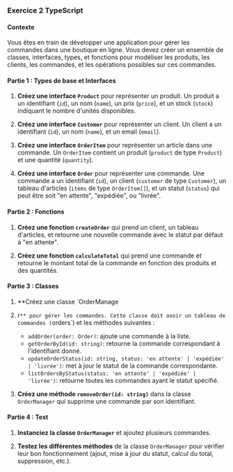 ### Exercice 2 TypeScript

#### Contexte
Vous êtes en train de développer une application pour gérer les commandes dans une boutique en ligne. Vous devez créer un ensemble de classes, interfaces, types, et fonctions pour modéliser les produits, les clients, les commandes, et les opérations possibles sur ces commandes.

#### Partie 1 : Types de base et Interfaces
1. **Créez une interface `Product`** pour représenter un produit. Un produit a un identifiant (`id`), un nom (`name`), un prix (`price`), et un stock (`stock`) indiquant le nombre d'unités disponibles.

2. **Créez une interface `Customer`** pour représenter un client. Un client a un identifiant (`id`), un nom (`name`), et un email (`email`).

3. **Créez une interface `OrderItem`** pour représenter un article dans une commande. Un `OrderItem` contient un produit (`product` de type `Product`) et une quantité (`quantity`).

4. **Créez une interface `Order`** pour représenter une commande. Une commande a un identifiant (`id`), un client (`customer` de type `Customer`), un tableau d'articles (`items` de type `OrderItem[]`), et un statut (`status`) qui peut être soit "en attente", "expédiée", ou "livrée".

#### Partie 2 : Fonctions
1. **Créez une fonction `createOrder`** qui prend un client, un tableau d'articles, et retourne une nouvelle commande avec le statut par défaut à "en attente".

2. **Créez une fonction `calculateTotal`** qui prend une commande et retourne le montant total de la commande en fonction des produits et des quantités.

#### Partie 3 : Classes
1. **Créez une classe `OrderManage
2. r`** pour gérer les commandes. Cette classe doit avoir un tableau de commandes (`orders`) et les méthodes suivantes :
   - `addOrder(order: Order)`: ajoute une commande à la liste.
   - `getOrderById(id: string)`: retourne la commande correspondant à l'identifiant donné.
   - `updateOrderStatus(id: string, status: 'en attente' | 'expédiée' | 'livrée')`: met à jour le statut de la commande correspondante.
   - `listOrdersByStatus(status: 'en attente' | 'expédiée' | 'livrée')`: retourne toutes les commandes ayant le statut spécifié.

3. **Créez une méthode `removeOrder(id: string)`** dans la classe `OrderManager` qui supprime une commande par son identifiant.

#### Partie 4 : Test
1. **Instanciez la classe `OrderManager`** et ajoutez plusieurs commandes.
  
2. **Testez les différentes méthodes** de la classe `OrderManager` pour vérifier leur bon fonctionnement (ajout, mise à jour du statut, calcul du total, suppression, etc.).